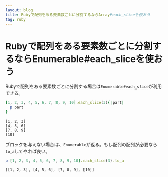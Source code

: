 ```yaml
---
layout: blog
title: Rubyで配列をある要素数ごとに分割するならArray#each_sliceを使おう
tag: ruby
---
```


# Rubyで配列をある要素数ごとに分割するならEnumerable#each_sliceを使おう

Rubyで配列をある要素数ごとに分割する場合は`Enumerable#each_slice`が利用できる。

~~~~ ruby
[1, 2, 3, 4, 5, 6, 7, 8, 9, 10].each_slice(3){|part|
  p part
}
~~~~

~~~~
[1, 2, 3]
[4, 5, 6]
[7, 8, 9]
[10]
~~~~

ブロックを与えない場合は、`Enumerable`が返る。もし配列の配列が必要なら`to_a`してやれば良い。

~~~~ ruby
p [1, 2, 3, 4, 5, 6, 7, 8, 9, 10].each_slice(3).to_a
~~~~

~~~~
[[1, 2, 3], [4, 5, 6], [7, 8, 9], [10]]
~~~~
